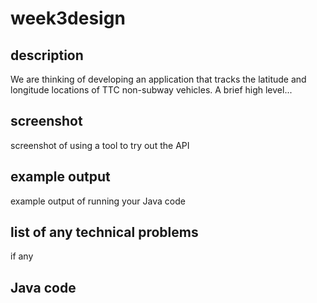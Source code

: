 # week3design
## description
We are thinking of developing an application that tracks the latitude and longitude locations of TTC non-subway vehicles.
A brief high level...
## screenshot
screenshot of using a tool to try out the API
## example output
example output of running your Java code
## list of any technical problems
if any
## Java code
